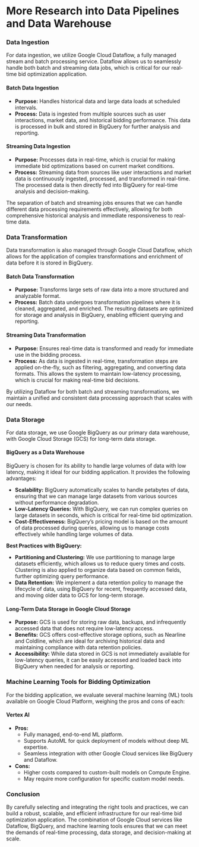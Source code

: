 # More Research into Data Pipelines and Data Warehouse

### Data Ingestion
For data ingestion, we utilize Google Cloud Dataflow, a fully managed stream and batch processing service. Dataflow allows us to seamlessly handle both batch and streaming data jobs, which is critical for our real-time bid optimization application.

#### **Batch Data Ingestion**
- **Purpose:** Handles historical data and large data loads at scheduled intervals.
- **Process:** Data is ingested from multiple sources such as user interactions, market data, and historical bidding performance. This data is processed in bulk and stored in BigQuery for further analysis and reporting.

#### **Streaming Data Ingestion**
- **Purpose:** Processes data in real-time, which is crucial for making immediate bid optimizations based on current market conditions.
- **Process:** Streaming data from sources like user interactions and market data is continuously ingested, processed, and transformed in real-time. The processed data is then directly fed into BigQuery for real-time analysis and decision-making.

The separation of batch and streaming jobs ensures that we can handle different data processing requirements effectively, allowing for both comprehensive historical analysis and immediate responsiveness to real-time data.

### Data Transformation
Data transformation is also managed through Google Cloud Dataflow, which allows for the application of complex transformations and enrichment of data before it is stored in BigQuery.

#### **Batch Data Transformation**
- **Purpose:** Transforms large sets of raw data into a more structured and analyzable format.
- **Process:** Batch data undergoes transformation pipelines where it is cleaned, aggregated, and enriched. The resulting datasets are optimized for storage and analysis in BigQuery, enabling efficient querying and reporting.

#### **Streaming Data Transformation**
- **Purpose:** Ensures real-time data is transformed and ready for immediate use in the bidding process.
- **Process:** As data is ingested in real-time, transformation steps are applied on-the-fly, such as filtering, aggregating, and converting data formats. This allows the system to maintain low-latency processing, which is crucial for making real-time bid decisions.

By utilizing Dataflow for both batch and streaming transformations, we maintain a unified and consistent data processing approach that scales with our needs.

### Data Storage
For data storage, we use Google BigQuery as our primary data warehouse, with Google Cloud Storage (GCS) for long-term data storage.

#### **BigQuery as a Data Warehouse**
BigQuery is chosen for its ability to handle large volumes of data with low latency, making it ideal for our bidding application. It provides the following advantages:
- **Scalability:** BigQuery automatically scales to handle petabytes of data, ensuring that we can manage large datasets from various sources without performance degradation.
- **Low-Latency Queries:** With BigQuery, we can run complex queries on large datasets in seconds, which is critical for real-time bid optimization.
- **Cost-Effectiveness:** BigQuery’s pricing model is based on the amount of data processed during queries, allowing us to manage costs effectively while handling large volumes of data.

**Best Practices with BigQuery:**
- **Partitioning and Clustering:** We use partitioning to manage large datasets efficiently, which allows us to reduce query times and costs. Clustering is also applied to organize data based on common fields, further optimizing query performance.
- **Data Retention:** We implement a data retention policy to manage the lifecycle of data, using BigQuery for recent, frequently accessed data, and moving older data to GCS for long-term storage.

#### **Long-Term Data Storage in Google Cloud Storage**
- **Purpose:** GCS is used for storing raw data, backups, and infrequently accessed data that does not require low-latency access.
- **Benefits:** GCS offers cost-effective storage options, such as Nearline and Coldline, which are ideal for archiving historical data and maintaining compliance with data retention policies.
- **Accessibility:** While data stored in GCS is not immediately available for low-latency queries, it can be easily accessed and loaded back into BigQuery when needed for analysis or reporting.

### Machine Learning Tools for Bidding Optimization
For the bidding application, we evaluate several machine learning (ML) tools available on Google Cloud Platform, weighing the pros and cons of each:

#### **Vertex AI**
- **Pros:**
    - Fully managed, end-to-end ML platform.
    - Supports AutoML for quick deployment of models without deep ML expertise.
    - Seamless integration with other Google Cloud services like BigQuery and Dataflow.
- **Cons:**
    - Higher costs compared to custom-built models on Compute Engine.
    - May require more configuration for specific custom model needs.

### Conclusion
By carefully selecting and integrating the right tools and practices, we can build a robust, scalable, and efficient infrastructure for our real-time bid optimization application. The combination of Google Cloud services like Dataflow, BigQuery, and machine learning tools ensures that we can meet the demands of real-time processing, data storage, and decision-making at scale.
